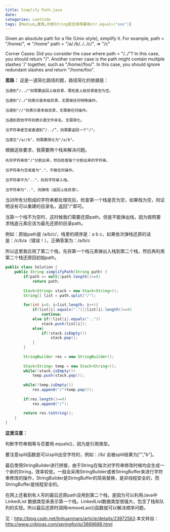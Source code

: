 ```yaml
---
title: Simplify Path.java
date: 
categories: LeetCode
tags: [Medium,重做,判断String是否相等要用str.equals("xxx")]
---
```

Given an absolute path for a file (Unix-style), simplify it.
For example,
path = "/home/", => "/home"
path = "/a/./b/../../c/", => "/c"

Corner Cases:
Did you consider the case where path = "/../"?
In this case, you should return "/".
Another corner case is the path might contain multiple slashes '/' together, such as "/home//foo/".
In this case, you should ignore redundant slashes and return "/home/foo".
<!-- more -->
**思路：**
这是一道简化路径的题，路径简化的依据是：

	当遇到“/../"则需要返回上级目录，需检查上级目录是否为空。

	当遇到"/./"则表示是本级目录，无需做任何特殊操作。 

	当遇到"//"则表示是本级目录，无需做任何操作。

	当遇到其他字符则表示是文件夹名，无需简化。

	当字符串是空或者遇到”/../”，则需要返回一个"/"。

	当遇见"/a//b"，则需要简化为"/a/b"。

 

根据这些要求，我需要两个栈来解决问题。

	先将字符串依"/"分割出来，然后检查每个分割出来的字符串。

	当字符串为空或者为"."，不做任何操作。

	当字符串不为".."，则将字符串入栈。

	当字符串为"..", 则弹栈（返回上级目录）。

 

当对所有分割成的字符串都处理完后，检查第一个栈是否为空，如果栈为空，则证明没有可以重建的目录名，返回"/"即可。

当第一个栈不为空时，这时候我们需要还原path。但是不能弹出栈，因为按照要求栈底元素应该为最先还原的目录path。

例如：原始path是 /a/b/c/，栈里的顺序是：a b c，如果依次弹栈还原的话是：/c/b/a（错误！），正确答案为：/a/b/c

所以这里我应用了第二个栈，先将第一个栈元素弹出入栈到第二个栈，然后再利用第二个栈还原回初始path。
``` java
public class Solution {
    public String simplifyPath(String path) {
        if(path == null||path.length()==0)
            return path;
        
        Stack<String> stack = new Stack<String>();
        String[] list = path.split("/");
        
        for(int i=0; i<list.length; i++){
            if(list[i].equals(".")||list[i].length()==0)
                continue;
            else if(!list[i].equals(".."))
                stack.push(list[i]);
            else{
                if(!stack.isEmpty())
                    stack.pop();
            }
        }
        
        StringBuilder res = new StringBuilder();
        
        Stack<String> temp = new Stack<String>();
        while(!stack.isEmpty())  
            temp.push(stack.pop());
        
        while(!temp.isEmpty())
            res.append("/"+temp.pop());
        
        if(res.length()==0)
            res.append("/");
        
        return res.toString();
    }
}
``` 

**这里注意：**

判断字符串相等与否要用.equals()，因为是引用类型。

要注意split函数是可以split出空字符的，例如：//b/ 会被split结果为["","b"]。

最后使用StringBuilder进行拼接，由于String在每次对字符串修改时候均会生成一个新的String，效率较低，一般会采用StringBuilder或者StringBuffer来进行字符串修改的操作，StringBuilder是StringBuffer的简易替换，是非线程安全的，而StringBuffer是线程安全的。

 

在网上还看到有人写的最后还原path没用到第二个栈，是因为可以利用Java中LinkedList 数据类型来表示第一个栈。LinkedList数据类型很强大，包含了栈和队列的实现。所以最后还原时调用removeLast()函数就可以解决顺序问题。

见：http://blog.csdn.net/linhuanmars/article/details/23972563
本文转自：
http://www.cnblogs.com/springfor/p/3869666.html
